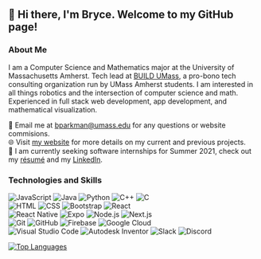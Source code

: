 ## 👋 Hi there, I'm Bryce. Welcome to my GitHub page!

### About Me
I am a Computer Science and Mathematics major at the University of Massachusetts Amherst. Tech lead at [BUILD UMass](https://buildumass.com/), a pro-bono tech consulting organization run by UMass Amherst students. I am interested in all things robotics and the intersection of computer science and math. Experienced in full stack web development, app development, and mathematical visualization.

📧 Email me at [bparkman@umass.edu](mailto:bparkman@umass.edu) for any questions or website commisions.\
🌐 Visit [my website](https://bryce-parkman.vercel.app/) for more details on my current and previous projects.\
💼 I am currently seeking software internships for Summer 2021, check out my [résumé](https://bryce-parkman.vercel.app/Bryce-Parkman-Resume.pdf) and my [LinkedIn](https://www.linkedin.com/in/bryce-parkman).

### Technologies and Skills

![JavaScript](https://img.shields.io/badge/-JavaScript-333?style=flat-square&logo=javascript)
![Java](https://img.shields.io/badge/-Java-f89820?style=flat-square&logo=Java&logoColor=white)
![Python](https://img.shields.io/badge/-Python-45cf42?style=flat-square&logo=python&logoColor=white)
![C++](https://img.shields.io/badge/-C++-0078d7?style=flat-square&logo=c%2B%2B&logoColor=white)
![C](https://img.shields.io/badge/-C-0078d7?style=flat-square&logo=C&logoColor=white)\
![HTML](https://img.shields.io/badge/-HTML-f06529?style=flat-square&logo=HTML5&logoColor=white)
![CSS](https://img.shields.io/badge/-CSS-2965f1?style=flat-square&logo=CSS3&logoColor=white)
![Bootstrap](https://img.shields.io/badge/-Bootstrap-602C50?style=flat-square&logo=bootstrap&logoColor=white)
![React](https://img.shields.io/badge/-React-56c6e3?style=flat-square&logo=react&logoColor=white)\
![React Native](https://img.shields.io/badge/-React%20Native-56c6e3?style=flat-square&logo=react&logoColor=white)
![Expo](https://img.shields.io/badge/-Expo-333?style=flat-square&logo=expo&logoColor=white)
![Node.js](https://img.shields.io/badge/-Node.js-3C873A?style=flat-square&logo=node.js&logoColor=white)
![Next.js](https://img.shields.io/badge/-Next.js-333?style=flat-square&logo=next.js&logoColor=white)\
![Git](https://img.shields.io/badge/-Git-F1502F?style=flat-square&logo=git&logoColor=white)
![GitHub](https://img.shields.io/badge/-GitHub-211F1F?style=flat-square&logo=github&logoColor=white)
![Firebase](https://img.shields.io/badge/-Firebase-F57C00?style=flat-square&logo=firebase&logoColor=white)
![Google Cloud](https://img.shields.io/badge/-Google%20Cloud-4285F4?style=flat-square&logo=google-cloud&logoColor=white)\
![Visual Studio Code](https://img.shields.io/badge/-Visual%20Studio%20Code-0078d7?style=flat-square&logo=visual-studio-code&logoColor=white)
![Autodesk Inventor](https://img.shields.io/badge/-Autodesk-007dc5?style=flat-square&logo=autodesk&logoColor=white)
![Slack](https://img.shields.io/badge/-Slack-333?style=flat-square&logo=slack)
![Discord](https://img.shields.io/badge/-Discord-738ADB?style=flat-square&logo=discord&logoColor=white)

[![Top Languages](https://github-readme-stats.vercel.app/api/top-langs/?username=bryceparkman&layout=compact)](https://github.com/bryceparkman/github-readme-stats)

